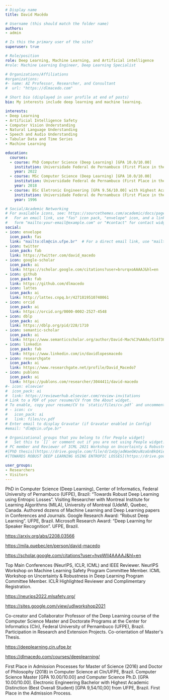 ```yaml
---
# Display name
title: David Macêdo

# Username (this should match the folder name)
authors:
- admin

# Is this the primary user of the site?
superuser: true

# Role/position
role: Deep Learning, Machine Learning, and Artificial intelligence
#role: Machine Learning Engineer, Deep Learning Specialist

# Organizations/Affiliations
#organizations:
#- name: AI Professor, Researcher, and Consultant
#  url: "https://dlmacedo.com"

# Short bio (displayed in user profile at end of posts)
bio: My interests include deep learning and machine learning.

interests:
- Deep Learning
- Artificial Intelligence Safety
- Computer Vision Understanding
- Natural Language Understanding
- Speech and Audio Understanding
- Tabular Data and Time Series
- Machine Learning

education:
  courses:
  - course: PhD Computer Science (Deep Learning) [GPA 10.0/10.00]
    institution: Universidade Federal de Pernambuco (First Place in the Admission Process)
    year: 2022
  - course: MSc Computer Science (Deep Learning) [GPA 10.0/10.00]
    institution: Universidade Federal de Pernambuco (First Place in the Admission Process)
    year: 2018
  - course: BSc Eletronic Engineering [GPA 9.56/10.00] with Highest Academic Distinction (Best Overall Student)
    institution: Universidade Federal de Pernambuco (First Place in the Admission Process)
    year: 1996

# Social/Academic Networking
# For available icons, see: https://sourcethemes.com/academic/docs/page-builder/#icons
#   For an email link, use "fas" icon pack, "envelope" icon, and a link in the
#   form "mailto:your-email@example.com" or "#contact" for contact widget.
social:
- icon: envelope
  icon_pack: fas
  link: "mailto:dlm@cin.ufpe.br"  # For a direct email link, use "mailto:dlm@cin.ufpe.br".
- icon: twitter
  icon_pack: fab
  link: https://twitter.com/david_macedo
- icon: google-scholar
  icon_pack: ai
  link: https://scholar.google.com/citations?user=brurqxoAAAAJ&hl=en
- icon: github
  icon_pack: fab
  link: https://github.com/dlmacedo
- icon: lattes
  icon_pack: ai
  link: http://lattes.cnpq.br/4271819510740061
- icon: orcid
  icon_pack: ai
  link: https://orcid.org/0000-0002-2527-4548
- icon: dblp
  icon_pack: ai
  link: https://dblp.org/pid/228/1710
- icon: semantic-scholar
  icon_pack: ai
  link: https://www.semanticscholar.org/author/David-Mac%C3%AAdo/51473026
- icon: linkedin
  icon_pack: fab
  link: https://www.linkedin.com/in/davidlopesmacedo
- icon: researchgate
  icon_pack: ai
  link: https://www.researchgate.net/profile/David_Macedo7
- icon: publons
  icon_pack: ai
  link: https://publons.com/researcher/3044411/david-macedo
#- icon: elsevier
#  icon_pack: ai
#  link: https://reviewerhub.elsevier.com/review-invitations
# Link to a PDF of your resume/CV from the About widget.
# To enable, copy your resume/CV to `static/files/cv.pdf` and uncomment the lines below.
# - icon: cv
#   icon_pack: ai
#   link: files/cv.pdf
# Enter email to display Gravatar (if Gravatar enabled in Config)
#email: "dlm@cin.ufpe.br"

# Organizational groups that you belong to (for People widget)
#   Set this to `[]` or comment out if you are not using People widget.
# PC member and Reviewer of ICML 2021 Workshop on Uncertainty & Robustness in Deep Learning.
#[PhD thesis](https://drive.google.com/file/d/1xUpjadWaeGWzuNzaGnBkQ4ieNKkvmOZf/view?usp=sharing)
#[TOWARDS ROBUST DEEP LEARNING USING ENTROPIC LOSSES](https://drive.google.com/file/d/1dq1o7KqH_UEO5tt6YDx2Z2Hr8rVJkQzD/view?usp=sharing)

user_groups:
- Researchers
- Visitors
---
```


PhD in Computer Science (Deep Learning), Center of Informatics, Federal University of Pernambuco (UFPE), Brazil: “Towards Robust Deep Learning using Entropic Losses”. Visiting Researcher with Montreal Institute for Learning Algorithms (MILA), University of Montreal (UdeM), Quebec, Canada. Authored dozens of Machine Learning and Deep Learning papers in Conferences and Journals. Google Research Award: “Robust Deep Learning”. UFPE, Brazil. Microsoft Research Award: “Deep Learning for Speaker Recognition”. UFPE, Brazil.

https://arxiv.org/abs/2208.03566

https://mila.quebec/en/person/david-macedo

https://scholar.google.com/citations?user=hypWII4AAAAJ&hl=en

Top Main Conferences (NeurIPS, ICLR, ICML) and IEEE Reviewer. NeurIPS Workshop on Machine Learning Safety Program Committee Member. ICML Workshop on Uncertainty & Robustness in Deep Learning Program Committee Member. ICLR Highlighted Reviewer and Complimentary Registration.

https://neurips2022.mlsafety.org/

https://sites.google.com/view/udlworkshop2021

Co-creator and Collaborator Professor of the Deep Learning course of the Computer Science Master and Doctorate Programs at the Center for Informatics (CIn), Federal University of Pernambuco (UFPE), Brazil. Participation in Research and Extension Projects. Co-orientation of Master's Thesis.

https://deeplearning.cin.ufpe.br

https://dlmacedo.com/courses/deeplearning/

First Place in Admission Processes for Master of Science (2016) and Doctor of Philosophy (2018) in Computer Science at CIn/UFPE, Brazil. Computer Science Master [GPA 10.00/10.00] and Computer Science Ph.D. [GPA 10.00/10.00]. Electronic Engineering Bachelor with Highest Academic Distinction (Best Overall Student) [GPA 9,54/10,00] from UFPE, Brazil. First Place in the Admission Process.
